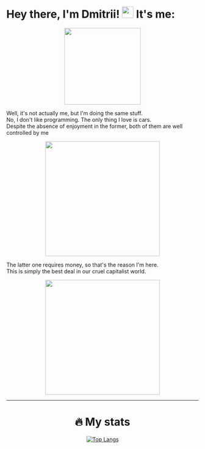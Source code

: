 <h1>
  Hey there, I'm Dmitrii!
  <img src="https://media.giphy.com/media/hvRJCLFzcasrR4ia7z/giphy.gif" width="30"/>
  It's me:
</h1>

<div id="header" align="center">
  <img src="https://media.giphy.com/media/pOKrXLf9N5g76/giphy.gif" width="200" />
</div>

Well, it's not actually me, but I'm doing the same stuff. </br>
No, I don't like programming. The only thing I love is cars. </br>
Despite the absence of enjoyment in the former, both of them are well controlled by me

<div id="header" align="center">
  <img src="https://media.giphy.com/media/14eo2RwJ0E7k0E/giphy.gif" width="300" />
</div>


The latter one requires money, so that's the reason I'm here. </br>
This is simply the best deal in our cruel capitalist world.


<div id="header" align="center">
  <img src="https://media.giphy.com/media/TM3JuNDFYKETyPZBZX/giphy.gif" width="300" />
</div>

---

<h1 align="center" >
  🔥 My stats
</h1>
<div id="header" align="center">
  
[![Top Langs](https://github-readme-stats.vercel.app/api/top-langs/?username=dimaisgit&layout=compact&theme=vision-friendly-dark)](https://github.com/anuraghazra/github-readme-stats)

</div>

